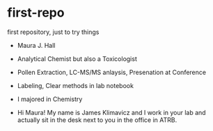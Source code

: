 # first-repo
first repository, just to try things

- Maura J. Hall
- Analytical Chemist but also a Toxicologist
- Pollen Extraction, LC-MS/MS anlaysis, Presenation at Conference
- Labeling, Clear methods in lab notebook
- I majored in Chemistry 


- Hi Maura! My name is James Klimavicz and I work in your lab and actually sit in the desk next to you in the office in ATRB.

